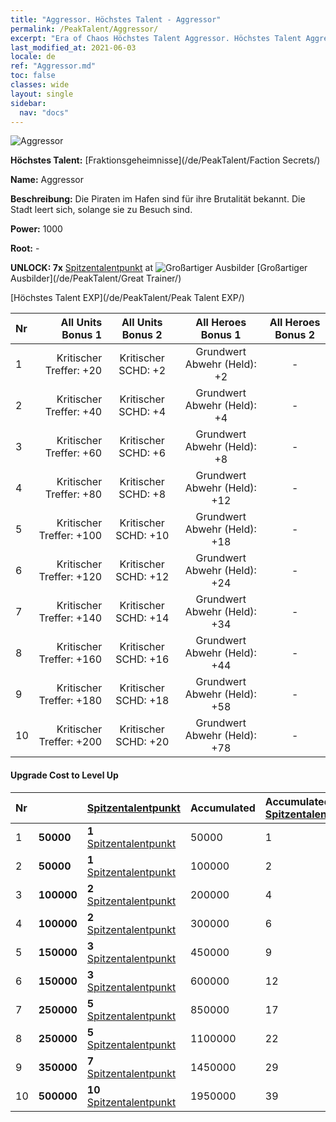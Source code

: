 ```yaml
---
title: "Aggressor. Höchstes Talent - Aggressor"
permalink: /PeakTalent/Aggressor/
excerpt: "Era of Chaos Höchstes Talent Aggressor. Höchstes Talent Aggressor. Aggressor"
last_modified_at: 2021-06-03
locale: de
ref: "Aggressor.md"
toc: false
classes: wide
layout: single
sidebar:
  nav: "docs"
---
```


  ![Aggressor](/images/pt/talent_3004.png)

  **Höchstes Talent:** [Fraktionsgeheimnisse](/de/PeakTalent/Faction Secrets/)

  **Name:** Aggressor

  **Beschreibung:** Die Piraten im Hafen sind für ihre Brutalität bekannt. Die Stadt leert sich, solange sie zu Besuch sind.

  **Power:** 1000

  **Root:** -

  **UNLOCK: 7x** [Spitzentalentpunkt](/ItemsDE/con_934/) at ![Großartiger Ausbilder](/images/pt/talent_3001.png) [Großartiger Ausbilder](/de/PeakTalent/Great Trainer/)

  [Höchstes Talent EXP](/de/PeakTalent/Peak Talent EXP/)

  | Nr | All Units Bonus 1 | All Units Bonus 2 | All Heroes Bonus 1 | All Heroes Bonus 2 |
  |:---|--------------:|:-------------:|:-------------:|:-------------:|
  | 1 | Kritischer Treffer: +20 | Kritischer SCHD: +2 | Grundwert Abwehr (Held): +2 | - |
  | 2 | Kritischer Treffer: +40 | Kritischer SCHD: +4 | Grundwert Abwehr (Held): +4 | - |
  | 3 | Kritischer Treffer: +60 | Kritischer SCHD: +6 | Grundwert Abwehr (Held): +8 | - |
  | 4 | Kritischer Treffer: +80 | Kritischer SCHD: +8 | Grundwert Abwehr (Held): +12 | - |
  | 5 | Kritischer Treffer: +100 | Kritischer SCHD: +10 | Grundwert Abwehr (Held): +18 | - |
  | 6 | Kritischer Treffer: +120 | Kritischer SCHD: +12 | Grundwert Abwehr (Held): +24 | - |
  | 7 | Kritischer Treffer: +140 | Kritischer SCHD: +14 | Grundwert Abwehr (Held): +34 | - |
  | 8 | Kritischer Treffer: +160 | Kritischer SCHD: +16 | Grundwert Abwehr (Held): +44 | - |
  | 9 | Kritischer Treffer: +180 | Kritischer SCHD: +18 | Grundwert Abwehr (Held): +58 | - |
  | 10 | Kritischer Treffer: +200 | Kritischer SCHD: +20 | Grundwert Abwehr (Held): +78 | - |


#### Upgrade Cost to Level Up

  | Nr | <i class="fas fa-coins"/> | [Spitzentalentpunkt](/ItemsDE/con_934/) | Accumulated <i class="fas fa-coins"/> | Accumulated [Spitzentalentpunkt](/ItemsDE/con_934/) |
  |:---|:--------------|:-------------|:-------------|:-------------|
  | 1 | **50000** | **1** [Spitzentalentpunkt](/ItemsDE/con_934/) | 50000 | 1 |
  | 2 | **50000** | **1** [Spitzentalentpunkt](/ItemsDE/con_934/) | 100000 | 2 |
  | 3 | **100000** | **2** [Spitzentalentpunkt](/ItemsDE/con_934/) | 200000 | 4 |
  | 4 | **100000** | **2** [Spitzentalentpunkt](/ItemsDE/con_934/) | 300000 | 6 |
  | 5 | **150000** | **3** [Spitzentalentpunkt](/ItemsDE/con_934/) | 450000 | 9 |
  | 6 | **150000** | **3** [Spitzentalentpunkt](/ItemsDE/con_934/) | 600000 | 12 |
  | 7 | **250000** | **5** [Spitzentalentpunkt](/ItemsDE/con_934/) | 850000 | 17 |
  | 8 | **250000** | **5** [Spitzentalentpunkt](/ItemsDE/con_934/) | 1100000 | 22 |
  | 9 | **350000** | **7** [Spitzentalentpunkt](/ItemsDE/con_934/) | 1450000 | 29 |
  | 10 | **500000** | **10** [Spitzentalentpunkt](/ItemsDE/con_934/) | 1950000 | 39 |
